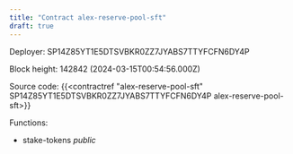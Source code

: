 ```yaml
---
title: "Contract alex-reserve-pool-sft"
draft: true
---
```

Deployer: SP14Z85YT1E5DTSVBKR0ZZ7JYABS7TTYFCFN6DY4P


 



Block height: 142842 (2024-03-15T00:54:56.000Z)

Source code: {{<contractref "alex-reserve-pool-sft" SP14Z85YT1E5DTSVBKR0ZZ7JYABS7TTYFCFN6DY4P alex-reserve-pool-sft>}}

Functions:

* stake-tokens _public_
